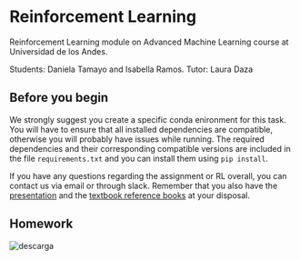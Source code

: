 # Reinforcement Learning
Reinforcement Learning module on Advanced Machine Learning course at Universidad de los Andes.

Students: Daniela Tamayo and Isabella Ramos.
Tutor: Laura Daza 


## Before you begin
We strongly suggest you create a specific conda enironment for this task. 
You will have to ensure that all installed dependencies are compatible, otherwise you will probably have issues while running.
The required dependencies and their corresponding compatible versions are included in the file `requirements.txt` and you can install them using `pip install`.

If you have any questions regarding the assignment or RL overall, you can contact us via email or through slack. Remember that you also have the [presentation](RL.pdf) and the [textbook reference books](https://drive.google.com/drive/folders/1bDjUuXlv1xeuA2hJ1TjyjH6WJmZOPTR9?usp=sharing) at your disposal.

## Homework

![descarga](https://user-images.githubusercontent.com/66916962/91675175-06cfd580-eb01-11ea-99ea-c318809edb04.png)
